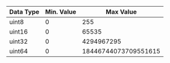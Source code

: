 | Data Type | Min. Value | Max Value |
| --------- | ---------- | --------- |
| uint8     | 0          | 255       |
| uint16    | 0          |   65535        |
| uint32    | 0          |   4294967295        |
| uint64    | 0          |    18446744073709551615       |
